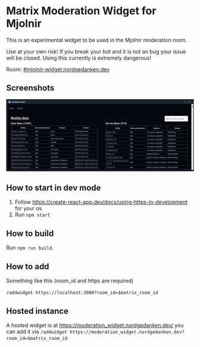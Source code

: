 # Matrix Moderation Widget for Mjolnir

This is an experimental widget to be used in the Mjolnir moderation room.

Use at your own risk! If you break your bot and it is not an bug your issue will be closed.
Using this currently is extremely dangerous!

Room: [#mjolnir-widget:nordgedanken.dev](https://matrix.to/#/#mjolnir-widget:nordgedanken.dev)

## Screenshots
![Screenshot](images/screenshot.png)

## How to start in dev mode

1. Follow https://create-react-app.dev/docs/using-https-in-development for your os
2. Run `npm start`

## How to build

Run `npm run build`.

## How to add

Something like this (room_id and https are required)

`/addwidget https://localhost:3000?room_id=$matrix_room_id`

## Hosted instance

A hosted widget is at https://moderation_widget.nordgedanken.dev/ you can add it via
`/addwidget https://moderation_widget.nordgedanken.dev?room_id=$matrix_room_id`